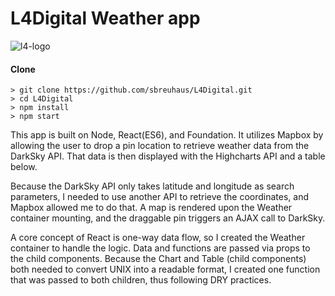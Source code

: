 
L4Digital Weather app
=====================
![l4-logo](https://cloud.githubusercontent.com/assets/3068088/19945435/8800fb2c-a116-11e6-913f-162c2880ed4d.png)

#### Clone

```
> git clone https://github.com/sbreuhaus/L4Digital.git 
> cd L4Digital
> npm install
> npm start
```


This app is built on Node, React(ES6), and Foundation.  It utilizes Mapbox by allowing the user to drop a pin location to retrieve weather data from the DarkSky API. That data is then displayed with the Highcharts API and a table below.

Because the DarkSky API only takes latitude and longitude as search parameters, I needed to use another API to retrieve the coordinates, and Mapbox allowed me to do that.  A map is rendered upon the Weather container mounting, and the draggable pin triggers an AJAX call to DarkSky.  

A core concept of React is one-way data flow, so I created the Weather container to handle the logic.  Data and functions are passed via props to the child components.  Because the Chart and Table (child components) both needed to convert UNIX into a readable format, I created one function that was passed to both children, thus following DRY practices.
